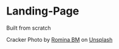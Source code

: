 # Landing-Page
Built from scratch

Cracker Photo by <a href="https://unsplash.com/@hubiita?utm_source=unsplash&utm_medium=referral&utm_content=creditCopyText">Romina BM</a> on <a href="https://unsplash.com/s/photos/crackers?utm_source=unsplash&utm_medium=referral&utm_content=creditCopyText">Unsplash</a>
  
